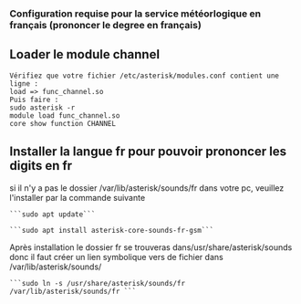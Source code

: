 ### Configuration requise pour la service météorlogique en français (prononcer le degree en français)
## Loader le module channel
    Vérifiez que votre fichier /etc/asterisk/modules.conf contient une ligne :
    load => func_channel.so
    Puis faire : 
    sudo asterisk -r
    module load func_channel.so
    core show function CHANNEL
## Installer la langue fr pour pouvoir prononcer les digits en fr
  si il n'y a pas le dossier /var/lib/asterisk/sounds/fr dans votre pc, veuillez l'installer par la commande suivante
  
    ```sudo apt update```
    
    ```sudo apt install asterisk-core-sounds-fr-gsm```
Après installation le dossier fr se trouveras dans ​/usr/share/asterisk/sounds donc il faut créer un lien symbolique vers de fichier dans /var/lib/asterisk/sounds/

    ```sudo ln -s /usr/share/asterisk/sounds/fr /var/lib/asterisk/sounds/fr ```

